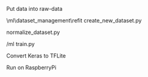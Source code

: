 Put data into raw-data

\ml\dataset_management\refit
create_new_dataset.py

normalize_dataset.py

/ml
train.py




Convert Keras to TFLite

Run on RaspberryPi